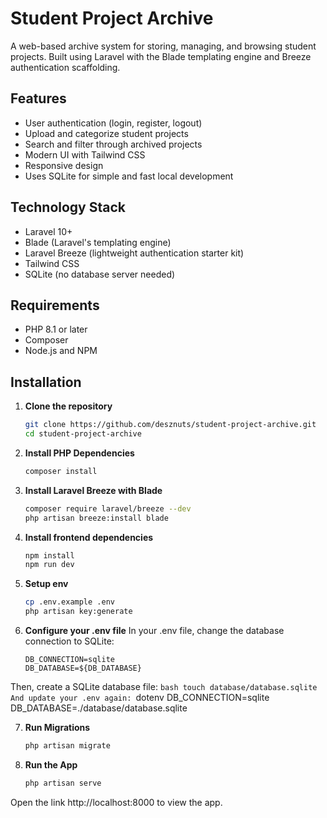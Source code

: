 # Student Project Archive

A web-based archive system for storing, managing, and browsing student projects. Built using Laravel with the Blade templating engine and Breeze authentication scaffolding.

## Features

- User authentication (login, register, logout)
- Upload and categorize student projects
- Search and filter through archived projects
- Modern UI with Tailwind CSS
- Responsive design
- Uses SQLite for simple and fast local development

## Technology Stack

- Laravel 10+
- Blade (Laravel's templating engine)
- Laravel Breeze (lightweight authentication starter kit)
- Tailwind CSS
- SQLite (no database server needed)

## Requirements

- PHP 8.1 or later
- Composer
- Node.js and NPM

## Installation

1. **Clone the repository**
   ```bash
   git clone https://github.com/desznuts/student-project-archive.git
   cd student-project-archive

2. **Install PHP Dependencies**
   ```bash
   composer install

3. **Install Laravel Breeze with Blade**
   ```bash
   composer require laravel/breeze --dev
   php artisan breeze:install blade

4. **Install frontend dependencies**
    ```bash
    npm install
    npm run dev

5. **Setup env**
    ```bash
    cp .env.example .env
    php artisan key:generate

6. **Configure your .env file**
 In your .env file, change the database connection to SQLite:
    ```dotenv
    DB_CONNECTION=sqlite
    DB_DATABASE=${DB_DATABASE}
 Then, create a SQLite database file:
    ```bash
    touch database/database.sqlite
 And update your .env again:
    ```dotenv
    DB_CONNECTION=sqlite
    DB_DATABASE=./database/database.sqlite

7. **Run Migrations**
    ```bash
    php artisan migrate

8. **Run the App**
    ```bash
    php artisan serve
Open the link http://localhost:8000 to view the app.


